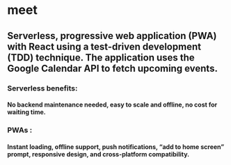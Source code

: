 # meet

## Serverless, progressive web application (PWA) with React using a test-driven development (TDD) technique. The application uses the Google Calendar API to fetch upcoming events.

### Serverless benefits:
#### No backend maintenance needed, easy to scale and offline, no cost for waiting time.

### PWAs : 
#### Instant loading, offline support, push notifications, “add to home screen” prompt, responsive design, and cross-platform compatibility.


